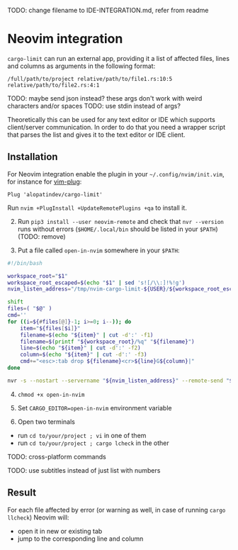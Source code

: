 TODO: change filename to IDE-INTEGRATION.md, refer from readme

# Neovim integration
`cargo-limit` can run an external app, providing it a list of affected files, lines and columns as arguments in the following format:

```
/full/path/to/project relative/path/to/file1.rs:10:5 relative/path/to/file2.rs:4:1
```

TODO: maybe send json instead? these args don't work with weird characters and/or spaces
TODO: use stdin instead of args?

Theoretically this can be used for any text editor or IDE which supports client/server communication. In order to do that you need a wrapper script that parses the list and gives it to the text editor or IDE client.

## Installation
For Neovim integration enable the plugin in your `~/.config/nvim/init.vim`, for instance for [vim-plug](https://github.com/junegunn/vim-plug#neovim):
```viml
Plug 'alopatindev/cargo-limit'
```

Run `nvim +PlugInstall +UpdateRemotePlugins +qa` to install it.

2. Run `pip3 install --user neovim-remote` and check that `nvr --version` runs without errors (`$HOME/.local/bin` should be listed in your `$PATH`) (TODO: remove)

3. Put a file called `open-in-nvim` somewhere in your `$PATH`:
```bash
#!/bin/bash

workspace_root="$1"
workspace_root_escaped=$(echo "$1" | sed 's![/\\:]!%!g')
nvim_listen_address="/tmp/nvim-cargo-limit-${USER}/${workspace_root_escaped}"

shift
files=( "$@" )
cmd=''
for ((i=${#files[@]}-1; i>=0; i--)); do
    item="${files[$i]}"
    filename=$(echo "${item}" | cut -d':' -f1)
    filename=$(printf "${workspace_root}/%q" "${filename}")
    line=$(echo "${item}" | cut -d':' -f2)
    column=$(echo "${item}" | cut -d':' -f3)
    cmd+="<esc>:tab drop ${filename}<cr>${line}G${column}|"
done

nvr -s --nostart --servername "${nvim_listen_address}" --remote-send "${cmd}"
```

4. `chmod +x open-in-nvim`

5. Set `CARGO_EDITOR=open-in-nvim` environment variable

6. Open two terminals
- run `cd to/your/project ; vi` in one of them
- run `cd to/your/project ; cargo lcheck` in the other

TODO: cross-platform commands

TODO: use subtitles instead of just list with numbers

## Result
For each file affected by error (or warning as well, in case of running `cargo llcheck`) Neovim will:
- open it in new or existing tab
- jump to the corresponding line and column

